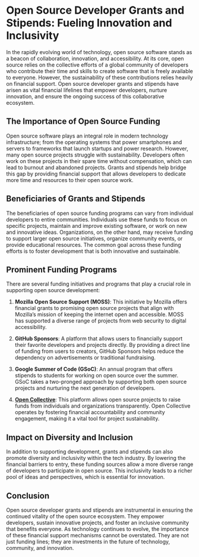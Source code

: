 # Open Source Developer Grants and Stipends: Fueling Innovation and Inclusivity

In the rapidly evolving world of technology, open source software stands as a beacon of collaboration, innovation, and accessibility. At its core, open source relies on the collective efforts of a global community of developers who contribute their time and skills to create software that is freely available to everyone. However, the sustainability of these contributions relies heavily on financial support. Open source developer grants and stipends have arisen as vital financial lifelines that empower developers, nurture innovation, and ensure the ongoing success of this collaborative ecosystem.

## The Importance of Open Source Funding

Open source software plays an integral role in modern technology infrastructure; from the operating systems that power smartphones and servers to frameworks that launch startups and power research. However, many open source projects struggle with sustainability. Developers often work on these projects in their spare time without compensation, which can lead to burnout and abandoned projects. Grants and stipends help bridge this gap by providing financial support that allows developers to dedicate more time and resources to their open source work.

## Beneficiaries of Grants and Stipends

The beneficiaries of open source funding programs can vary from individual developers to entire communities. Individuals use these funds to focus on specific projects, maintain and improve existing software, or work on new and innovative ideas. Organizations, on the other hand, may receive funding to support larger open source initiatives, organize community events, or provide educational resources. The common goal across these funding efforts is to foster development that is both innovative and sustainable.

## Prominent Funding Programs

There are several funding initiatives and programs that play a crucial role in supporting open source development:

1. **Mozilla Open Source Support (MOSS)**: This initiative by Mozilla offers financial grants to promising open source projects that align with Mozilla’s mission of keeping the internet open and accessible. MOSS has supported a diverse range of projects from web security to digital accessibility.

2. **GitHub Sponsors**: A platform that allows users to financially support their favorite developers and projects directly. By providing a direct line of funding from users to creators, GitHub Sponsors helps reduce the dependency on advertisements or traditional fundraising.

3. **Google Summer of Code (GSoC)**: An annual program that offers stipends to students for working on open source over the summer. GSoC takes a two-pronged approach by supporting both open source projects and nurturing the next generation of developers.

4. [**Open Collective**](https://opencollective.com/): This platform allows open source projects to raise funds from individuals and organizations transparently. Open Collective operates by fostering financial accountability and community engagement, making it a vital tool for project sustainability.

## Impact on Diversity and Inclusion

In addition to supporting development, grants and stipends can also promote diversity and inclusivity within the tech industry. By lowering the financial barriers to entry, these funding sources allow a more diverse range of developers to participate in open source. This inclusivity leads to a richer pool of ideas and perspectives, which is essential for innovation.

## Conclusion

Open source developer grants and stipends are instrumental in ensuring the continued vitality of the open source ecosystem. They empower developers, sustain innovative projects, and foster an inclusive community that benefits everyone. As technology continues to evolve, the importance of these financial support mechanisms cannot be overstated. They are not just funding lines; they are investments in the future of technology, community, and innovation.